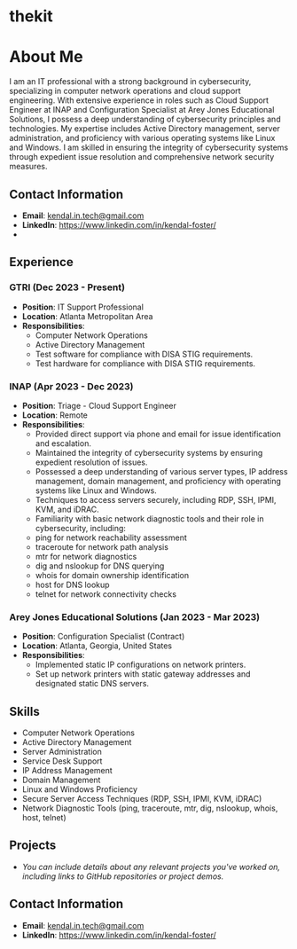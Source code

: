 # thekit

# About Me

I am an IT professional with a strong background in cybersecurity, specializing in computer network operations and cloud support engineering. With extensive experience in roles such as Cloud Support Engineer at INAP and Configuration Specialist at Arey Jones Educational Solutions, I possess a deep understanding of cybersecurity principles and technologies. My expertise includes Active Directory management, server administration, and proficiency with various operating systems like Linux and Windows. I am skilled in ensuring the integrity of cybersecurity systems through expedient issue resolution and comprehensive network security measures.

## Contact Information
- **Email**: kendal.in.tech@gmail.com
- **LinkedIn**: https://www.linkedin.com/in/kendal-foster/
- 
## Experience

### GTRI (Dec 2023 - Present)
- **Position**: IT Support Professional
- **Location**: Atlanta Metropolitan Area
- **Responsibilities**:
  - Computer Network Operations
  - Active Directory Management
  - Test software for compliance with DISA STIG requirements.
  - Test hardware for compliance with DISA STIG requirements.

### INAP (Apr 2023 - Dec 2023)
- **Position**: Triage - Cloud Support Engineer
- **Location**: Remote
- **Responsibilities**:
  - Provided direct support via phone and email for issue identification and escalation.
  - Maintained the integrity of cybersecurity systems by ensuring expedient resolution of issues.
  - Possessed a deep understanding of various server types, IP address management, domain management, and proficiency with operating systems like Linux and Windows.
  - Techniques to access servers securely, including RDP, SSH, IPMI, KVM, and iDRAC.
  - Familiarity with basic network diagnostic tools and their role in cybersecurity, including:
  - ping for network reachability assessment
  - traceroute for network path analysis
  - mtr for network diagnostics
  - dig and nslookup for DNS querying
  - whois for domain ownership identification
  - host for DNS lookup
  - telnet for network connectivity checks

### Arey Jones Educational Solutions (Jan 2023 - Mar 2023)
- **Position**: Configuration Specialist (Contract)
- **Location**: Atlanta, Georgia, United States
- **Responsibilities**:
  - Implemented static IP configurations on network printers.
  - Set up network printers with static gateway addresses and designated static DNS servers.

## Skills
- Computer Network Operations
- Active Directory Management
- Server Administration
- Service Desk Support
- IP Address Management
- Domain Management
- Linux and Windows Proficiency
- Secure Server Access Techniques (RDP, SSH, IPMI, KVM, iDRAC)
- Network Diagnostic Tools (ping, traceroute, mtr, dig, nslookup, whois, host, telnet)

## Projects
- *You can include details about any relevant projects you've worked on, including links to GitHub repositories or project demos.*

## Contact Information
- **Email**: kendal.in.tech@gmail.com
- **LinkedIn**: https://www.linkedin.com/in/kendal-foster/
